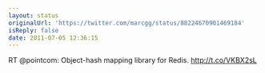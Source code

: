 ```yaml
---
layout: status
originalUrl: 'https://twitter.com/marcgg/status/88224670901469184'
isReply: false
date: 2011-07-05 12:36:15
---
```


RT @pointcom: Object-hash mapping library for Redis. http://t.co/VKBX2sL
